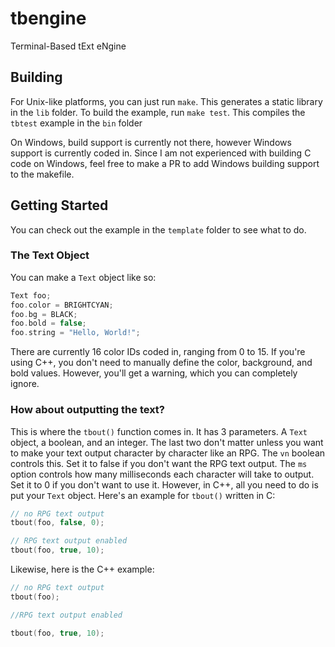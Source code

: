 # tbengine

Terminal-Based tExt eNgine

## Building

For Unix-like platforms, you can just run `make`. This generates a static library in the `lib` folder. To build the example, run `make test`. This compiles the `tbtest` example in the `bin` folder

On Windows, build support is currently not there, however Windows support is currently coded in. Since I am not experienced with building C code on Windows, feel free to make a PR to add Windows building support to the makefile.

## Getting Started 

You can check out the example in the `template` folder to see what to do.

### The Text Object

You can make a `Text` object like so:
```c
Text foo;
foo.color = BRIGHTCYAN;
foo.bg = BLACK;
foo.bold = false;
foo.string = "Hello, World!";
```
There are currently 16 color IDs coded in, ranging from 0 to 15. If you're using C++, you don't need to manually define the color, background, and bold values. However, you'll get a warning, which you can completely ignore. 

### How about outputting the text?

This is where the `tbout()` function comes in. It has 3 parameters. A `Text` object, a boolean, and an integer. The last two don't matter unless you want to make your text output character by character like an RPG. The `vn` boolean controls this. Set it to false if you don't want the RPG text output. The `ms` option controls how many milliseconds each character will take to output. Set it to 0 if you don't want to use it. However, in C++, all you need to do is put your `Text` object. Here's an example for `tbout()` written in C:

```c
// no RPG text output
tbout(foo, false, 0);

// RPG text output enabled
tbout(foo, true, 10);
```

Likewise, here is the C++ example:

```cpp
// no RPG text output
tbout(foo);

//RPG text output enabled

tbout(foo, true, 10);
```
